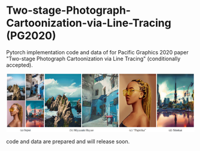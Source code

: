 # Two-stage-Photograph-Cartoonization-via-Line-Tracing (PG2020)
Pytorch implementation code and data of for Pacific Graphics 2020 paper "Two-stage Photograph Cartoonization via Line Tracing" (conditionally accepted). 

![image](https://github.com/biubiulsm/Two-stage-Photograph-Cartoonization-via-Line-Tracing/blob/master/representative.jpg)

code and data are prepared and will release soon. 
